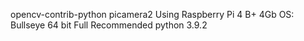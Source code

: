 <!-- Installation Library -->
<!-- Author: Long Bui - Vietnamese-German-University -->
opencv-contrib-python
picamera2
Using Raspberry Pi 4 B+ 4Gb
OS: Bullseye 64 bit Full Recommended
python 3.9.2